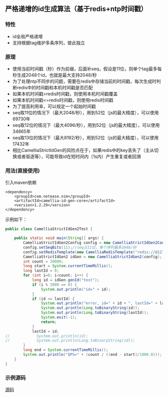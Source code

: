 
## 严格递增的id生成算法（基于redis+ntp时间戳）
### 特性
* id全局严格递增
* 支持根据tag维护多条序列，彼此独立

### 原理
* 使用当前时间戳（秒）作为前缀，后面补seq，假设是11位，则单个tag最多每秒生成2048个id，也就是最大支持2048/秒
* 为了处理ntp不同步的问题，需要在redis中存储当前的时间戳，每次生成时判断redis中的时间戳和本机时间戳是否匹配
* 如果本机时间戳>redis时间戳，则使用本机时间戳覆盖
* 如果本机时间戳<=redis时间戳，则使用redis时间戳
* 为了提高利用率，可以规定一个起始时间戳
* seq取11位的情况下（最大2048/秒），用到52位（js的最大精度），可以使用69730年
* seq取12位的情况下（最大4096/秒），用到52位（js的最大精度），可以使用34865年
* seq取13位的情况下（最大8192/秒），用到52位（js的最大精度），可以使用17432年
* 相比CamelliaStrictIdGen的风险点在于，如果redis中的key丢失了（主从切换或者驱逐等），可能导致id在短时间内（1s内）产生重复或者回溯

### 用法(直接使用)
引入maven依赖
```
<dependency>
    <groupId>com.netease.nim</groupId>
    <artifactId>camellia-id-gen-core</artifactId>
    <version>1.2.29</version>
</dependency>
```
示例如下：
```java
public class CamelliaStrictIdGen2Test {

    public static void main(String[] args) {
        CamelliaStrictIdGen2Config config = new CamelliaStrictIdGen2Config();
        config.setSeqBits(11);//seq占11位，单个序列最多2048/秒
        config.setRedisTemplate(new CamelliaRedisTemplate("redis://@127.0.0.1:6379"));
        CamelliaStrictIdGen2 idGen = new CamelliaStrictIdGen2(config);
        int count = 30000;
        long start = System.currentTimeMillis();
        long lastId = 0;
        for (int i=0; i<count; i++) {
            long id = idGen.genId("test");
            if (i % 3000 == 0) {
                System.out.println("id=" + id);
            }
            if (id <= lastId) {
                System.out.println("error, id=" + id + ", lastId=" + lastId);
                System.out.println(Long.toBinaryString(id));
                System.out.println(Long.toBinaryString(lastId));
                System.exit(-1);
                return;
            }
            lastId = id;
//            System.out.println(id);
//            System.out.println(Long.toBinaryString(id));
        }
        long end = System.currentTimeMillis();
        System.out.println("QPS=" + (count / ((end - start)/1000.0)));
    }
}


```

### 示例源码
[源码](/camellia-samples/camellia-id-gen-strict-samples)

